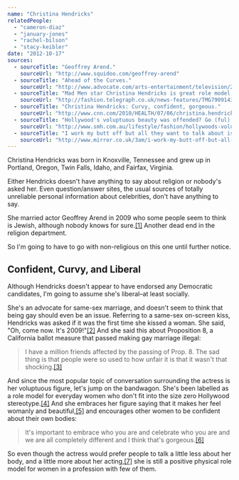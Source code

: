 ```yaml
---
name: "Christina Hendricks"
relatedPeople:
  - "cameron-diaz"
  - "january-jones"
  - "rachel-bilson"
  - "stacy-keibler"
date: "2012-10-17"
sources:
  - sourceTitle: "Geoffrey Arend."
    sourceUrl: "http://www.squidoo.com/geoffrey-arend"
  - sourceTitle: "Ahead of the Curves."
    sourceUrl: "http://www.advocate.com/arts-entertainment/television/2009/10/12/ahead-curves"
  - sourceTitle: "Mad Men star Christina Hendricks is great role model, says Equalities Minister."
    sourceUrl: "http://fashion.telegraph.co.uk/news-features/TMG7909143/Mad-Men-star-Christina-Hendricks-is-great-role-model-says-Equalities-Minister.html"
  - sourceTitle: "Christina Hendricks: Curvy, confident, gorgeous."
    sourceUrl: "http://www.cnn.com/2010/HEALTH/07/06/christina.hendricks.confident/index.html"
  - sourceTitle: "Hollywood's voluptuous beauty was offended? Go (ful) figure…"
    sourceUrl: "http://www.smh.com.au/lifestyle/fashion/hollywoods-voluptuous-beauty-was-offended-go-full-figure-20121013-27jp5.html"
  - sourceTitle: "I work my butt off but all they want to talk about is my body."
    sourceUrl: "http://www.mirror.co.uk/3am/i-work-my-butt-off-but-all-they-want-to-talk-about-is-my-body-736479"
---
```


Christina Hendricks was born in Knoxville, Tennessee and grew up in Portland, Oregon, Twin Falls, Idaho, and Fairfax, Virginia.

Either Hendricks doesn't have anything to say about religion or nobody's asked her. Even question/answer sites, the usual sources of totally unreliable personal information about celebrities, don't have anything to say.

She married actor Geoffrey Arend in 2009 who some people seem to think is Jewish, although nobody knows for sure.<a class="source-citation" href="#http://www.squidoo.com/geoffrey-arend" title="Geoffrey Arend.">[1]</a> Another dead end in the religion department.

So I'm going to have to go with non-religious on this one until further notice.


## Confident, Curvy, and Liberal

Although Hendricks doesn't appear to have endorsed any Democratic candidates, I'm going to assume she's liberal–at least socially.

She's an advocate for same-sex marriage, and doesn't seem to think that being gay should even be an issue. Referring to a same-sex on-screen kiss, Hendricks was asked if it was the first time she kissed a woman. She said, "Oh, come now. It's 2009!"<a class="source-citation" href="#http://www.advocate.com/arts-entertainment/television/2009/10/12/ahead-curves" title="Ahead of the Curves.">[2]</a> And she said this about Proposition 8, a California ballot measure that passed making gay marriage illegal:

>I have a million friends affected by the passing of Prop. 8. The sad thing is that people were so used to how unfair it is that it wasn't that shocking.<a class="source-citation" href="#http://www.advocate.com/arts-entertainment/television/2009/10/12/ahead-curves" title="Ahead of the Curves.">[3]</a>

And since the most popular topic of conversation surrounding the actress is her voluptuous figure, let's jump on the bandwagon. She's been labelled as a role model for everyday women who don't fit into the size zero Hollywood stereotype.<a class="source-citation" href="#http://fashion.telegraph.co.uk/news-features/TMG7909143/Mad-Men-star-Christina-Hendricks-is-great-role-model-says-Equalities-Minister.html" title="Mad Men star Christina Hendricks is great role model, says Equalities Minister.">[4]</a> And she embraces her figure saying that it makes her feel womanly and beautiful,<a class="source-citation" href="#http://www.cnn.com/2010/HEALTH/07/06/christina.hendricks.confident/index.html" title="Christina Hendricks: Curvy, confident, gorgeous.">[5]</a> and encourages other women to be confident about their own bodies:

>It's important to embrace who you are and celebrate who you are and we are all completely different and I think that's gorgeous.<a class="source-citation" href="#http://www.smh.com.au/lifestyle/fashion/hollywoods-voluptuous-beauty-was-offended-go-full-figure-20121013-27jp5.html" title="Hollywood&apos;s voluptuous beauty was offended? Go (ful) figure…">[6]</a>

So even though the actress would prefer people to talk a little less about her body, and a little more about her acting,<a class="source-citation" href="#http://www.mirror.co.uk/3am/i-work-my-butt-off-but-all-they-want-to-talk-about-is-my-body-736479" title="I work my butt off but all they want to talk about is my body.">[7]</a> she is still a positive physical role model for women in a profession with few of them.